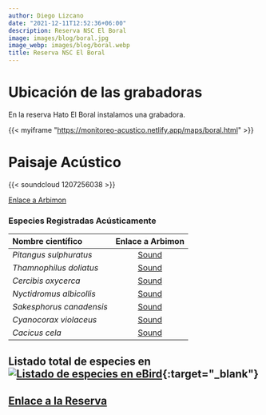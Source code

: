 ```yaml
---
author: Diego Lizcano
date: "2021-12-11T12:52:36+06:00"
description: Reserva NSC El Boral
image: images/blog/boral.jpg
image_webp: images/blog/boral.webp
title: Reserva NSC El Boral
---
```


# Ubicación de las grabadoras


En la reserva Hato El Boral instalamos una grabadora.

{{< myiframe "https://monitoreo-acustico.netlify.app/maps/boral.html" >}}



# Paisaje Acústico

{{< soundcloud 1207256038 >}}


[Enlace a Arbimon](https://arbimon.rfcx.org/project/destinos-awake/visualizer/rec/43820508)



### Especies Registradas Acústicamente


|__Nombre científico__| Enlace a Arbimon|
| :---        |     :----:   |
|_Pitangus sulphuratus_|	 	[Sound](	https://arbimon.rfcx.org/project/destinos-awake/visualizer/rec/43862009	)	|
|_Thamnophilus doliatus_|	 	[Sound](	https://arbimon.rfcx.org/project/destinos-awake/visualizer/rec/43819886/	)	|
|_Cercibis oxycerca_|	 	[Sound](	https://arbimon.rfcx.org/project/destinos-awake/visualizer/rec/43936418	)	|
|_Nyctidromus albicollis_|	 	[Sound](	https://arbimon.rfcx.org/project/destinos-awake/visualizer/rec/43819590	)	|
|_Sakesphorus canadensis_|	 	[Sound](	https://arbimon.rfcx.org/project/destinos-awake/visualizer/rec/43829764	)	|
|_Cyanocorax violaceus_|	 	[Sound](	https://arbimon.rfcx.org/project/destinos-awake/visualizer/rec/43833418	)	|
|_Cacicus cela_|	 	[Sound](	https://arbimon.rfcx.org/project/destinos-awake/visualizer/rec/43820583	)	|

## Listado total de especies en[![Listado de especies en eBird](/images/blog/Logo_ebird.png "Hato el Boral")](https://ebird.org/colombia/hotspot/L7796057){:target="_blank"}



## [Enlace a la Reserva](https://elboral.com/)




